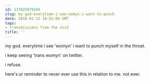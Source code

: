 ```yaml
---
id: 137825979194
slug: my-god-everytime-i-see-womyn-i-want-to-punch
date: 2016-01-22 18:51:09 GMT
tags:
- transmissions from the void
title: ''
---
```


my god. everytime i see 'womyn' i want to punch myself in the throat.

i keep seeing 'trans womyn' on twitter.

i refuse.

here's ur reminder to never ever use this in relation to me. not ever.